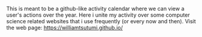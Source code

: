  This is meant to be a github-like activity calendar where we can view a user's actions over the year. Here i unite my activity over some computer science related websites that i use frequently (or every now and then).
 Visit the web page: https://williamtsutumi.github.io/
